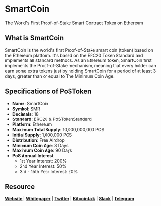 # SmartCoin
The World's First Proof-of-Stake Smart Contract Token on Ethereum

## What is SmartCoin
SmartCoin is the world's first Proof-of-Stake smart coin  (token) based on the Ethereum platform. It's based on the ERC20 Token Standard and implements all standard methods. As an Ethereum token, SmartCoin first implements the Proof-of-Stake mechanism, meaning that every holder can earn some extra tokens just by holding SmartCoin for a period of at least 3 days, greater than or equal to The Minimum Coin Age.

## Specifications of PoSToken
* **Name**: SmartCoin
* **Symbol**: SMR
* **Decimals**: 18
* **Standard**: ERC20 & PoSTokenStandard
* **Platform**: Ethereum
* **Maximum Total Supply**: 10,000,000,000 POS
* **Initial Supply**: 1,000,000 POS
* **Distribution**: Free Airdrop
* **Minimum Coin Age**: 3 Days
* **Maximum Coin Age**: 90 Days
* **PoS Annual Interest**
  + 1st Year Interest: 200%
  + 2nd Year Interest: 50%
  + 3rd - 15th Year Interest: 20%

## Resource
**[Website](https://fortin.ltd)** | **[Whitepaper](https://postoken.org/whitepaper.pdf)** | **[Twitter](https://twitter/PoSToken)**  | **[Bitcointalk](https://bitcointalk.org/index.php?topic=2110712.0)** | **[Slack](https://join.slack.com/t/postoken/shared_invite/enQtMjQ1OTA0MzA4MDAxLThjNWQxNjllNzEyM2VhMDYzMzc3N2I1MDc4NmU3NDM5YzFkNTJlZGIxMmEzMTZmOTgxN2MyYzhkNmYzYzY1MDM)** | **[Telegram](https://t.me/SmartCoin)**
